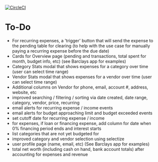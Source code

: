 [![CircleCI](https://circleci.com/gh/bdfinlayson/expense_tracker.svg?style=svg)](https://circleci.com/gh/bdfinlayson/expense_tracker)

# To-Do
* For recurring expenses, a 'trigger' button that will send the expense to the pending table for clearing (to help with the use case for manually paying a recurring expense before the due date)
* Cards for Overview page (pending and transactions, total spent for month, budget info, etc) (see Barclays app for examples)
* Category Stats modal that shows expenses for a category over time (user can select time range)
* Vendor Stats modal that shows expenses for a vendor over time (user can select time range)
* Additional columns on Vendor for phone, email, account #, address, website, etc
* improved searching / filtering / sorting via date created, date range, category, vendor, price, recurring
* email alerts for recurring expense / income events
* email alerts for budget approaching limit and budget exceeded events
* set cutoff date for recurring expense / income
* for expenses, if loan or financing expense, add column for date when 0% financing period ends and interest starts
* list categories that are not yet budgeted for
* improved category and vendor selection using selectize
* user profile page (name, email, etc) (See Barclays app for examples)
* total net worth (including cash on hand, bank account totals) after accounting for expenses and revenue

